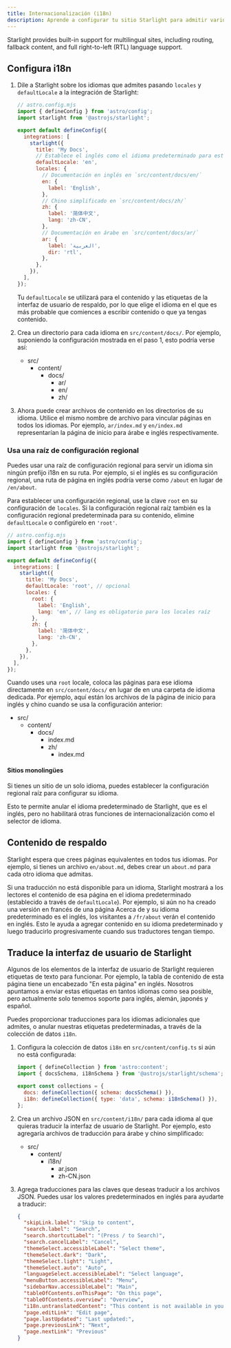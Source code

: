 ```yaml
---
title: Internacionalización (i18n)
description: Aprende a configurar tu sitio Starlight para admitir varios idiomas.
---
```


Starlight provides built-in support for multilingual sites, including routing, fallback content, and full right-to-left (RTL) language support.

## Configura i18n

1. Dile a Starlight sobre los idiomas que admites pasando `locales` y `defaultLocale` a la integración de Starlight:

   ```js
   // astro.config.mjs
   import { defineConfig } from 'astro/config';
   import starlight from '@astrojs/starlight';

   export default defineConfig({
     integrations: [
       starlight({
         title: 'My Docs',
         // Establece el inglés como el idioma predeterminado para este sitio.
         defaultLocale: 'en',
         locales: {
           // Documentación en inglés en `src/content/docs/en/`
           en: {
             label: 'English',
           },
           // Chino simplificado en `src/content/docs/zh/`
           zh: {
             label: '简体中文',
             lang: 'zh-CN',
           },
           // Documentación en árabe en `src/content/docs/ar/`
           ar: {
             label: 'العربية',
             dir: 'rtl',
           },
         },
       }),
     ],
   });
   ```

   Tu `defaultLocale` se utilizará para el contenido y las etiquetas de la interfaz de usuario de respaldo, por lo que elige el idioma en el que es más probable que comiences a escribir contenido o que ya tengas contenido.

2. Crea un directorio para cada idioma en `src/content/docs/`.
   Por ejemplo, suponiendo la configuración mostrada en el paso 1, esto podría verse así:


   - src/
     - content/
       - docs/
         - ar/
         - en/
         - zh/

3. Ahora puede crear archivos de contenido en los directorios de su idioma. Utilice el mismo nombre de archivo para vincular páginas en todos los idiomas. Por ejemplo, `ar/index.md` y `en/index.md` representarían la página de inicio para árabe e inglés respectivamente.

### Usa una raíz de configuración regional

Puedes usar una raíz de configuración regional para servir un idioma sin ningún prefijo i18n en su ruta. Por ejemplo, si el inglés es su configuración regional, una ruta de página en inglés podría verse como `/about` en lugar de `/en/about`.

Para establecer una configuración regional, use la clave `root` en su configuración de `locales`. Si la configuración regional raíz también es la configuración regional predeterminada para su contenido, elimine `defaultLocale` o configúrelo en `'root'`.

```js
// astro.config.mjs
import { defineConfig } from 'astro/config';
import starlight from '@astrojs/starlight';

export default defineConfig({
  integrations: [
    starlight({
      title: 'My Docs',
      defaultLocale: 'root', // opcional
      locales: {
        root: {
          label: 'English',
          lang: 'en', // lang es obligatorio para los locales raíz
        },
        zh: {
          label: '简体中文',
          lang: 'zh-CN',
        },
      },
    }),
  ],
});
```

Cuando uses una `root` locale, coloca las páginas para ese idioma directamente en `src/content/docs/` en lugar de en una carpeta de idioma dedicada. Por ejemplo, aquí están los archivos de la página de inicio para inglés y chino cuando se usa la configuración anterior:

- src/
  - content/
    - docs/
      - index.md
      - zh/
        - index.md

#### Sitios monolingües

Si tienes un sitio de un solo idioma, puedes establecer la configuración regional raíz para configurar su idioma.

Esto te permite anular el idioma predeterminado de Starlight, que es el inglés, pero no habilitará otras funciones de internacionalización como el selector de idioma.

## Contenido de respaldo

Starlight espera que crees páginas equivalentes en todos tus idiomas. Por ejemplo, si tienes un archivo `en/about.md`, debes crear un `about.md` para cada otro idioma que admitas.

Si una traducción no está disponible para un idioma, Starlight mostrará a los lectores el contenido de esa página en el idioma predeterminado (establecido a través de `defaultLocale`). Por ejemplo, si aún no ha creado una versión en francés de una página Acerca de y su idioma predeterminado es el inglés, los visitantes a `/fr/about` verán el contenido en inglés. Esto le ayuda a agregar contenido en su idioma predeterminado y luego traducirlo progresivamente cuando sus traductores tengan tiempo.

## Traduce la interfaz de usuario de Starlight

Algunos de los elementos de la interfaz de usuario de Starlight requieren etiquetas de texto para funcionar.
Por ejemplo, la tabla de contenido de esta página tiene un encabezado "En esta página" en inglés.
Nosotros apuntamos a enviar estas etiquetas en tantos idiomas como sea posible, pero actualmente solo tenemos soporte para inglés, alemán, japonés y español.

Puedes proporcionar traducciones para los idiomas adicionales que admites, o anular nuestras etiquetas predeterminadas, a través de la colección de datos `i18n`.

1. Configura la colección de datos `i18n` en `src/content/config.ts` si aún no está configurada:

   ```js
   import { defineCollection } from 'astro:content';
   import { docsSchema, i18nSchema } from '@astrojs/starlight/schema';

   export const collections = {
     docs: defineCollection({ schema: docsSchema() }),
     i18n: defineCollection({ type: 'data', schema: i18nSchema() }),
   };
   ```

2. Crea un archivo JSON en `src/content/i18n/` para cada idioma al que quieras traducir la interfaz de usuario de Starlight.
   Por ejemplo, esto agregaría archivos de traducción para árabe y chino simplificado:

   - src/
     - content/
       - i18n/
         - ar.json
         - zh-CN.json

3. Agrega traducciones para las claves que deseas traducir a los archivos JSON. Puedes usar los valores predeterminados en inglés para ayudarte a traducir:

   ```json
   {
     "skipLink.label": "Skip to content",
     "search.label": "Search",
     "search.shortcutLabel": "(Press / to Search)",
     "search.cancelLabel": "Cancel",
     "themeSelect.accessibleLabel": "Select theme",
     "themeSelect.dark": "Dark",
     "themeSelect.light": "Light",
     "themeSelect.auto": "Auto",
     "languageSelect.accessibleLabel": "Select language",
     "menuButton.accessibleLabel": "Menu",
     "sidebarNav.accessibleLabel": "Main",
     "tableOfContents.onThisPage": "On this page",
     "tableOfContents.overview": "Overview",
     "i18n.untranslatedContent": "This content is not available in your language yet.",
     "page.editLink": "Edit page",
     "page.lastUpdated": "Last updated:",
     "page.previousLink": "Next",
     "page.nextLink": "Previous"
   }
   ```
